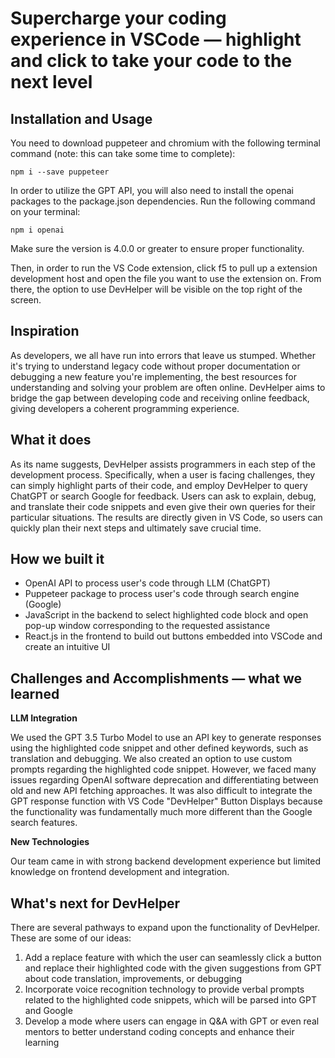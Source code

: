 # Supercharge your coding experience in VSCode — highlight and click to take your code to the next level

## Installation and Usage

You need to download puppeteer and chromium with the following terminal command (note: this can take some time to complete):

```
npm i --save puppeteer
```

In order to utilize the GPT API, you will also need to install the openai packages to the package.json dependencies. Run the following command on your terminal:

```
npm i openai
```

Make sure the version is 4.0.0 or greater to ensure proper functionality.

Then, in order to run the VS Code extension, click f5 to pull up a extension development host and open the file you want to use the extension on. From there, the option to use DevHelper will be visible on the top right of the screen.



## Inspiration

As developers, we all have run into errors that leave us stumped. Whether it's trying to understand legacy code without proper documentation or debugging a new feature you're implementing, the best resources for understanding and solving your problem are often online. DevHelper aims to bridge the gap between developing code and receiving online feedback, giving developers a coherent programming experience.


## What it does

As its name suggests, DevHelper assists programmers in each step of the development process. Specifically, when a user is facing challenges, they can simply highlight parts of their code, and employ DevHelper to query ChatGPT or search Google for feedback. Users can ask to explain, debug, and translate their code snippets and even give their own queries for their particular situations. The results are directly given in VS Code, so users can quickly plan their next steps and ultimately save crucial time.


## How we built it

- OpenAI API to process user's code through LLM (ChatGPT)
- Puppeteer package to process user's code through search engine (Google)
- JavaScript in the backend to select highlighted code block and open pop-up window corresponding to the requested assistance
- React.js in the frontend to build out buttons embedded into VSCode and create an intuitive UI


## Challenges and Accomplishments — what we learned

**LLM Integration**

We used the GPT 3.5 Turbo Model to use an API key to generate responses using the highlighted code snippet and other defined keywords, such as translation and debugging. We also created an option to use custom prompts regarding the highlighted code snippet. However, we faced many issues regarding OpenAI software deprecation and differentiating between old and new API fetching approaches. It was also difficult to integrate the GPT response function with VS Code "DevHelper" Button Displays because the functionality was fundamentally much more different than the Google search features.

**New Technologies**

Our team came in with strong backend development experience but limited knowledge on frontend development and integration. 


## What's next for DevHelper

There are several pathways to expand upon the functionality of DevHelper. These are some of our ideas:

1. Add a replace feature with which the user can seamlessly click a button and replace their highlighted code with the given suggestions from GPT about code translation, improvements, or debugging
2. Incorporate voice recognition technology to provide verbal prompts related to the highlighted code snippets, which will be parsed into GPT and Google
3. Develop a mode where users can engage in Q&A with GPT or even real mentors to better understand coding concepts and enhance their learning
